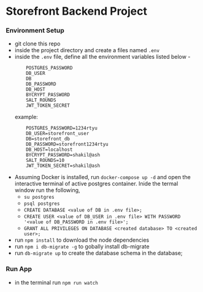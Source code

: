 # Storefront Backend Project
### Environment Setup
- git clone this repo
- inside the project directory and create a files named `.env`
- inside the `.env` file, define all the environment variables listed below -
    ```
        POSTGRES_PASSWORD
        DB_USER
        DB
        DB_PASSWORD
        DB_HOST
        BYCRYPT_PASSWORD
        SALT_ROUNDS
        JWT_TOKEN_SECRET
    ```
  example:
    ```
        POSTGRES_PASSWORD=1234rtyu
        DB_USER=storefront_user
        DB=storefront_db
        DB_PASSWORD=storefront1234rtyu
        DB_HOST=localhost
        BYCRYPT_PASSWORD=shakil@ash
        SALT_ROUNDS=10
        JWT_TOKEN_SECRET=shakil@ash
    ```
- Assuming Docker is installed, run `docker-compose up -d` and open the interactive terminal of active postgres container.
  Inide the termal window run the following, 
  - `su postgres`
  - `psql postgres`
  - `CREATE DATABASE <value of DB in .env file>;`
  - `CREATE USER <value of DB_USER in .env file> WITH PASSWORD '<value of DB_PASSWORD in .env file>';`
  - `GRANT ALL PRIVILEGES ON DATABASE <created database> TO <created user>;`
- run `npm install` to download the node dependencies
- run `npm i db-migrate -g` to gobally install db-migrate
- run `db-migrate up` to create the database schema in the database;

### Run App
 - in the terminal run `npm run watch`

